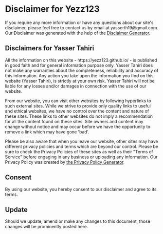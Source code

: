 <h1>Disclaimer for Yezz123</h1>

<p>If you require any more information or have any questions about our site's disclaimer, please feel free to contact us by email at yasserth19@gmail.com. Our Disclaimer was generated with the help of the <a href="https://www.disclaimergenerator.net/">Disclaimer Generator</a>.</p>

<h2>Disclaimers for Yasser Tahiri</h2>

<p>All the information on this website - https://yezz123.github.io/ - is published in good faith and for general information purpose only. Yasser Tahiri does not make any warranties about the completeness, reliability and accuracy of this information. Any action you take upon the information you find on this website (Yasser Tahiri), is strictly at your own risk. Yasser Tahiri will not be liable for any losses and/or damages in connection with the use of our website.</p>

<p>From our website, you can visit other websites by following hyperlinks to such external sites. While we strive to provide only quality links to useful and ethical websites, we have no control over the content and nature of these sites. These links to other websites do not imply a recommendation for all the content found on these sites. Site owners and content may change without notice and may occur before we have the opportunity to remove a link which may have gone 'bad'.</p>

<p>Please be also aware that when you leave our website, other sites may have different privacy policies and terms which are beyond our control. Please be sure to check the Privacy Policies of these sites as well as their "Terms of Service" before engaging in any business or uploading any information. Our Privacy Policy was created by <a href="https://www.generateprivacypolicy.com/">the Privacy Policy Generator</a>.</p>

<h2>Consent</h2>

<p>By using our website, you hereby consent to our disclaimer and agree to its terms.</p>

<h2>Update</h2>

<p>Should we update, amend or make any changes to this document, those changes will be prominently posted here.</p>
